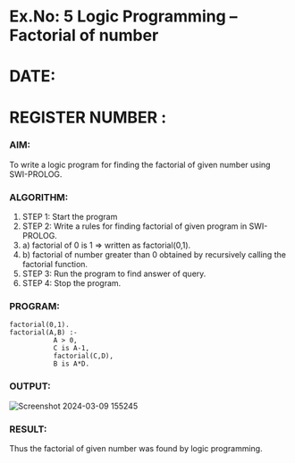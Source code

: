 # Ex.No: 5   Logic Programming – Factorial of number   
# DATE: 
 
# REGISTER NUMBER : 
### AIM: 
To  write  a logic program for finding the factorial of given number using SWI-PROLOG. 
### ALGORITHM:
1. STEP 1: Start the program
2. STEP 2:  Write a rules for finding factorial of given program in SWI-PROLOG.
3.   a)	factorial of 0 is 1 => written as factorial(0,1).
4.   b)	factorial of number greater than 0 obtained by recursively calling the factorial    function.
5. STEP 3: Run the program  to find answer of  query.
6. STEP 4: Stop the program.

### PROGRAM:
```
factorial(0,1).
factorial(A,B) :-  
           A > 0, 
           C is A-1,
           factorial(C,D),
           B is A*D.

```



### OUTPUT:

![Screenshot 2024-03-09 155245](https://github.com/KATHIR1611/AI_Lab_2023-24/assets/128135186/fb48d0bd-10c0-4bec-8c8a-f1f7ba26e12e)


### RESULT:
Thus the factorial of given number was found by logic programming. 
